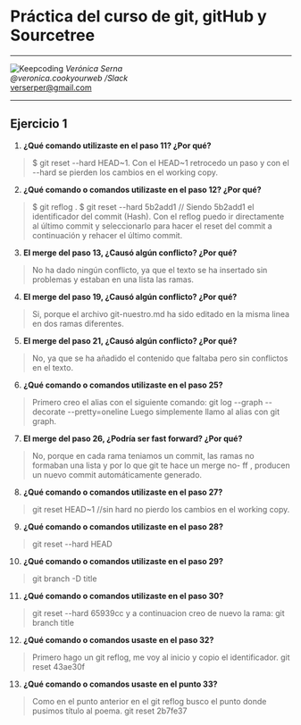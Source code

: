 
# Práctica del curso de git, gitHub y Sourcetree
***
![Keepcoding](https://d2vvqscadf4c1f.cloudfront.net/078jf4zQNCjF2CsMPMmR_128x.png)
*Verónica Serna*  
*@veronica.cookyourweb /Slack*  
<verserper@gmail.com>
***

## Ejercicio 1
  
1. **¿Qué comando utilizaste en el paso 11? ¿Por qué?**
> $ git reset --hard HEAD~1. Con el HEAD~1 retrocedo un paso y con el --hard se pierden los cambios en el working copy.

2. **¿Qué comando o comandos utilizaste en el paso 12? ¿Por qué?**
> $ git reflog .
> $ git reset --hard 5b2add1 // Siendo 5b2add1 el identificador del commit (Hash).
Con el reflog puedo ir directamente al último commit y seleccionarlo para hacer el reset del commit a continuación y rehacer el último commit.
3. **El merge del paso 13, ¿Causó algún conflicto? ¿Por qué?**
> No ha dado ningún conflicto, ya que el texto se ha insertado sin problemas y estaban en una lista las ramas.
4. **El merge del paso 19, ¿Causó algún conflicto? ¿Por qué?**
> Si, porque el archivo git-nuestro.md ha sido editado en la misma linea en dos ramas diferentes.
5. **El merge del paso 21, ¿Causó algún conflicto? ¿Por qué?**
> No, ya que se ha añadido el contenido que faltaba pero sin conflictos en el texto.
6. **¿Qué comando o comandos utilizaste en el paso 25?**
> Primero creo el alias con el siguiente comando: git log --graph --decorate --pretty=oneline
> Luego simplemente llamo al alias con git graph.
7. **El merge del paso 26, ¿Podría ser fast forward? ¿Por qué?**
> No, porque en cada rama teniamos un commit, las ramas no formaban una lista y por lo que git te hace un merge no- ff , producen un nuevo commit automáticamente generado.
8. **¿Qué comando o comandos utilizaste en el paso 27?**
> git reset HEAD~1 //sin hard no pierdo los cambios en el working copy.
9. **¿Qué comando o comandos utilizaste en el paso 28?**
> git reset --hard HEAD
10. **¿Qué comando o comandos utilizaste en el paso 29?**
> git branch -D title
11. **¿Qué comando o comandos utilizaste en el paso 30?**
> git reset --hard 65939cc y a continuacion creo de nuevo la rama: git branch title
12. **¿Qué comando o comandos usaste en el paso 32?**
> Primero hago un git reflog, me voy al inicio y copio el identificador.
> git reset 43ae30f
13. **¿Qué comando o comandos usaste en el punto 33?**
> Como en el punto anterior en el git reflog busco el punto donde pusimos título al  poema.
git reset  2b7fe37 

